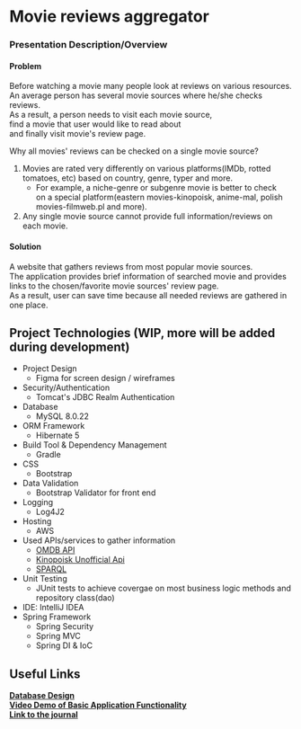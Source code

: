 # Movie reviews aggregator
### Presentation Description/Overview
#### Problem
Before watching a movie many people look at reviews on various resources.  
An average person has several movie sources where he/she checks reviews.  
As a result, a person needs to visit each movie source,  
find a movie that user would like to read about  
and finally visit movie's review page.

Why all movies' reviews can be checked on a single movie source?

1. Movies are rated very differently on various platforms(IMDb, rotted tomatoes, etc)
   based on country, genre, typer  and more.
    * For example, a niche-genre or subgenre movie is better to check  
      on a special platform(eastern movies-kinopoisk, anime-mal, polish movies-filmweb.pl and more).
2. Any single movie source cannot provide full information/reviews on each movie.


#### Solution
A website that gathers reviews from most popular movie sources.  
The application provides brief information of searched movie and provides  
links to the chosen/favorite movie sources' review page.  
As a result, user can save time because all needed reviews are gathered in one place.

## Project Technologies (WIP, more will be added during development)

* Project Design
    * Figma for screen design / wireframes
* Security/Authentication
    * Tomcat's JDBC Realm Authentication
* Database
    * MySQL 8.0.22
* ORM Framework
    * Hibernate 5
* Build Tool & Dependency Management
    * Gradle
* CSS
    * Bootstrap
* Data Validation
    * Bootstrap Validator for front end
* Logging
    * Log4J2
* Hosting
    * AWS
* Used APIs/services to gather information
    * [OMDB API](https://www.omdbapi.com/)
    * [Kinopoisk Unofficial Api](https://kinopoiskapiunofficial.tech/)
    * [SPARQL](https://www.wikidata.org/wiki/Wikidata:SPARQL_tutorial)
* Unit Testing
    * JUnit tests to achieve covergae on most business logic methods and repository class(dao)
* IDE: IntelliJ IDEA
* Spring Framework
    * Spring Security
    * Spring MVC
    * Spring DI & IoC


## Useful Links
[**Database Design**](designDocs/updated_final_urd.png)  
[**Video Demo of Basic Application Functionality**](https://youtu.be/9wRx-UV7kys)  
[**Link to the journal**](Journal.md)  


